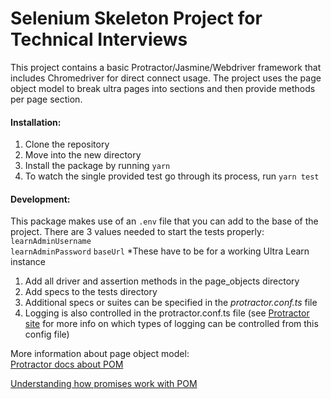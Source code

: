 # Selenium Skeleton Project for Technical Interviews  
  
This project contains a basic Protractor/Jasmine/Webdriver framework that includes Chromedriver for direct connect usage. The project uses the page object model to break ultra pages into sections and then provide methods per page section.  
  
#### Installation:  
1. Clone the repository   
2. Move into the new directory   
3. Install the package by running `yarn`  
4. To watch the single provided test go through its process, run `yarn test`  
  
#### Development:  
This package makes use of an `.env` file that you can add to the base of the project. There are 3 values needed to start the tests properly:  
 `learnAdminUsername`  
 `learnAdminPassword` 
 `baseUrl` 
 *These have to be for a working Ultra Learn instance  
  
1. Add all driver and assertion methods in the page_objects directory  
2. Add specs to the tests directory  
3. Additional specs or suites can be specified in the _protractor.conf.ts_ file  
4. Logging is also controlled in the protractor.conf.ts file (see [Protractor site](https://github.com/angular/protractor/blob/master/lib/config.ts) for more info on which types of logging can be controlled from this config file)  
  
More information about page object model:  
[Protractor docs about POM](http://www.protractortest.org/#/page-objects)

[Understanding how promises work with POM](https://medium.com/slalom-build/redefining-using-promises-with-the-page-object-model-6dfd49a3594b)
